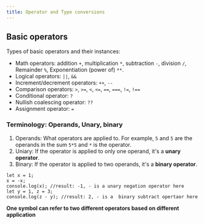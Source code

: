 ```yaml
---
title: Operator and Type conversions
---
```


## Basic operators

Types of basic operators and their instances:
- Math operators: addition ```+```, multiplication ```*```, subtraction ```-```, division ```/```, Remainder ```%```, Exponentiation (power of) ```**```.
- Logical operators: ```||```, ```&&``` 
- Increment/decrement operators: ```++```, ```--```
- Comparison operators: ```>```, ```>=```, ```<```, ```<=```, ```==```, ```===```, ```!=```, ```!==```
- Conditional operator: ```?```
- Nullish coalescing operator: ```??```
- Assignment operator: ```=``` 

### Terminology: Operands, Unary, binary
1. Operands: What operators are applied to. For example, ```5``` and ```5``` are the operands in the sum ```5*5``` and ```*``` is the operator.
2. Uniary: If the operator is applied to only one operand, it's a **unary operator**.
3. Binary: If the operator is applied to two operands, it's a **binary operator**.
```
let x = 1;
x = -x;
console.log(x); //result: -1, - is a unary negation operator here
let y = 1, z = 3;
console.log(z - y); //result: 2, - is a  binary subtract opertaor here
```
**One symbol can refer to two different operators based on different application**

